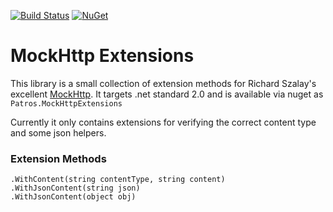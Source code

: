 [![Build Status](https://dev.azure.com/patros/OpenSource/_apis/build/status/Patros.MockHttpExtensions?branchName=master)](https://dev.azure.com/patros/OpenSource/_build/latest?definitionId=16&branchName=master)
[![NuGet](https://img.shields.io/nuget/v/Patros.MockHttpExtensions.svg?style=flat-square)](https://www.nuget.org/packages/Patros.MockHttpExtensions/)

# MockHttp Extensions

This library is a small collection of extension methods for Richard Szalay's
excellent [MockHttp](https://github.com/richardszalay/mockhttp). It targets
.net standard 2.0 and is
available via nuget as `Patros.MockHttpExtensions`

Currently it only contains extensions for verifying the correct content type
and some json helpers.

### Extension Methods

    .WithContent(string contentType, string content)
    .WithJsonContent(string json)
    .WithJsonContent(object obj)
